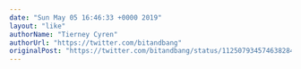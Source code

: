 ```yaml
---
date: "Sun May 05 16:46:33 +0000 2019"
layout: "like"
authorName: "Tierney Cyren"
authorUrl: "https://twitter.com/bitandbang"
originalPost: "https://twitter.com/bitandbang/status/1125079345746382848"
---
```

